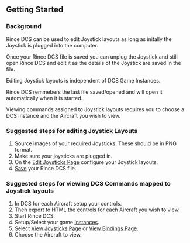 ﻿## Getting Started

### Background

Rince DCS can be used to edit Joystick layouts as long as initally the Joystick is plugged into the computer.

Once your Rince DCS file is saved you can unplug the Joystick and still open Rince DCS and edit it as the details of the Joystick are saved in the file.

Editing Joystick layouts is independent of DCS Game Instances.

Rince DCS remmebers the last file saved/opened and will open it automatically when it is started.

Viewing commands assigned to Joystick layouts requires you to choose a DCS Instance and the Aircraft you wish to view.

### Suggested steps for editing Joystick Layouts

1. Source images of your required Joysticks. These should be in PNG format.
1. Make sure your joysticks are plugged in.
1. On the [Edit Joysticks Page](EditJoysticks.md) configure your Joystick layouts.
1. [Save](SaveFile.md) your Rince DCS file.

### Suggested steps for viewing DCS Commands mapped to Joystick layouts

1. In DCS for each Aircraft setup your controls.
1. Then export to HTML the controls for each Aircraft you wish to view.
1. Start Rince DCS.
1. Setup/Select your game [Instances](InstancesDialog.md).
1. Select [View Joysticks Page](ViewJoysticks.md) or [View Bindings Page](Bindings.md).
1. Choose the Aircraft to view.
 